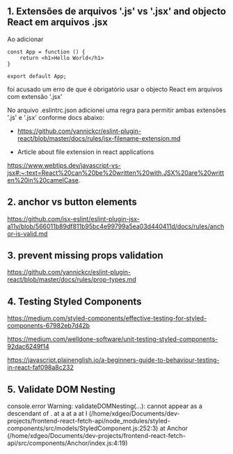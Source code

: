 ## 1. Extensões de arquivos '.js' vs '.jsx' and objecto React em arquivos .jsx
Ao adicionar 
```
const App = function () {
    return <h1>Hello World</h1>
}

export default App;
```
foi acusado um erro de que é obrigatório usar o objecto React em arquivos com extensão '.jsx'

No arquivo .eslintrc.json adicionei uma regra para permitir ambas extensões '.js' e '.jsx' conforme docs abaixo: 

- https://github.com/yannickcr/eslint-plugin-react/blob/master/docs/rules/jsx-filename-extension.md

- Article about file extension in react applications

https://www.webtips.dev/javascript-vs-jsx#:~:text=React%20can%20be%20written%20with,JSX%20are%20written%20in%20camelCase.

## 2. anchor vs button elements

https://github.com/jsx-eslint/eslint-plugin-jsx-a11y/blob/566011b89df811b95bc4e99799a5ea03d440411d/docs/rules/anchor-is-valid.md

## 3. prevent missing props validation

https://github.com/yannickcr/eslint-plugin-react/blob/master/docs/rules/prop-types.md

## 4. Testing Styled Components

https://medium.com/styled-components/effective-testing-for-styled-components-67982eb7d42b

https://medium.com/welldone-software/unit-testing-styled-components-92dac6249f14

https://javascript.plainenglish.io/a-beginners-guide-to-behaviour-testing-in-react-faf098a8c232

## 5. Validate DOM Nesting

console.error
    Warning: validateDOMNesting(...): <a> cannot appear as a descendant of <a>.
        at a
        at a
        at I (/home/xdgeo/Documents/dev-projects/frontend-react-fetch-api/node_modules/styled-components/src/models/StyledComponent.js:252:3)
        at Anchor (/home/xdgeo/Documents/dev-projects/frontend-react-fetch-api/src/components/Anchor/index.js:4:19)



